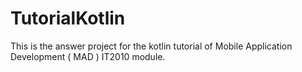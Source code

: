 # TutorialKotlin
This is the answer project for the kotlin tutorial  of Mobile Application Development ( MAD ) IT2010 module.
